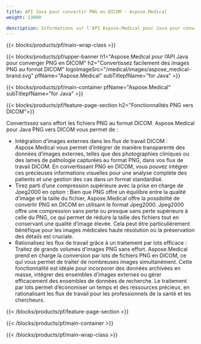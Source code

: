 ```yaml
---
title: API Java pour convertir PNG en DICOM - Aspose.Medical
weight: 13000

description: Informations sur l’API Aspose.Medical pour Java pour convertir PNG en DICOM
---
```


{{< blocks/products/pf/main-wrap-class >}}

{{< blocks/products/pf/upper-banner h1="Aspose.Medical pour l’API Java pour converger PNG en DICOM" h2="Convertissez facilement des images PNG au format DICOM" logoImageSrc="/medical/images/aspose_medical-brand.svg" pfName="Aspose.Medical" subTitlepfName="for Java" >}}

{{< blocks/products/pf/main-container pfName="Aspose.Medical" subTitlepfName="for Java" >}}

{{< blocks/products/pf/feature-page-section h2="Fonctionnalités PNG vers DICOM">}}

<p>Convertissez sans effort les fichiers PNG au format DICOM. Aspose.Medical pour Java PNG vers DICOM vous permet de :</p>

<ul>
<li>Intégration d’images externes dans les flux de travail DICOM : Aspose.Medical vous permet d’intégrer de manière transparente des données d’images externes, telles que des photographies cliniques ou des lames de pathologie capturées au format PNG, dans vos flux de travail DICOM. En convertissant PNG en DICOM, vous pouvez intégrer ces précieuses informations visuelles pour une analyse complète des patients et une gestion des cas dans un format standardisé.</li>
<li>Tirez parti d’une compression supérieure avec la prise en charge de Jpeg2000 en option : Bien que PNG offre un équilibre entre la qualité d’image et la taille du fichier, Aspose.Medical offre la possibilité de convertir PNG en DICOM en utilisant le format Jpeg2000. Jpeg2000 offre une compression sans perte ou presque sans perte supérieure à celle du PNG, ce qui permet de réduire la taille des fichiers tout en conservant une qualité d’image élevée. Cela peut être particulièrement bénéfique pour les images médicales haute résolution où la préservation des détails est cruciale.</li>
<li>Rationalisez les flux de travail grâce à un traitement par lots efficace : Traitez de grands volumes d’images PNG sans effort. Aspose.Medical prend en charge la conversion par lots de fichiers PNG en DICOM, ce qui vous permet de traiter de nombreuses images simultanément. Cette fonctionnalité est idéale pour incorporer des données archivées en masse, intégrer des ensembles d’images externes ou gérer efficacement des ensembles de données de recherche. Le traitement par lots permet d’économiser un temps et des ressources précieux, en rationalisant les flux de travail pour les professionnels de la santé et les chercheurs.</li>
</ul>

{{< /blocks/products/pf/feature-page-section >}}

{{< /blocks/products/pf/main-container >}}

{{< /blocks/products/pf/main-wrap-class >}}